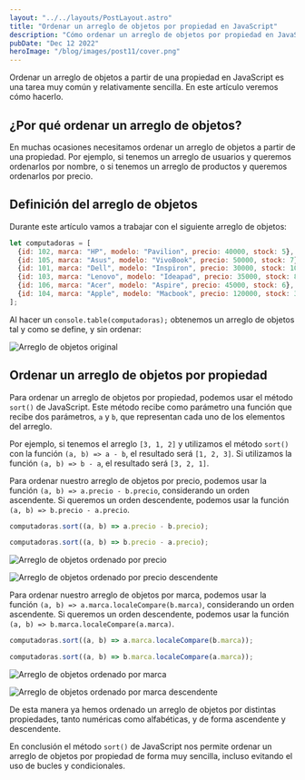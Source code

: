 ```yaml
---
layout: "../../layouts/PostLayout.astro"
title: "Ordenar un arreglo de objetos por propiedad en JavaScript"
description: "Cómo ordenar un arreglo de objetos por propiedad en JavaScript"
pubDate: "Dec 12 2022"
heroImage: "/blog/images/post11/cover.png"
---
```


Ordenar un arreglo de objetos a partir de una propiedad en JavaScript es una tarea muy común y relativamente sencilla. En este artículo veremos cómo hacerlo. 

## ¿Por qué ordenar un arreglo de objetos?

En muchas ocasiones necesitamos ordenar un arreglo de objetos a partir de una propiedad. Por ejemplo, si tenemos un arreglo de usuarios y queremos ordenarlos por nombre, o si tenemos un arreglo de productos y queremos ordenarlos por precio. 

## Definición del arreglo de objetos

Durante este artículo vamos a trabajar con el siguiente arreglo de objetos:

```js
let computadoras = [
  {id: 102, marca: "HP", modelo: "Pavilion", precio: 40000, stock: 5},
  {id: 105, marca: "Asus", modelo: "VivoBook", precio: 50000, stock: 7},
  {id: 101, marca: "Dell", modelo: "Inspiron", precio: 30000, stock: 10},
  {id: 103, marca: "Lenovo", modelo: "Ideapad", precio: 35000, stock: 8},
  {id: 106, marca: "Acer", modelo: "Aspire", precio: 45000, stock: 6},
  {id: 104, marca: "Apple", modelo: "Macbook", precio: 120000, stock: 3},
];
```

Al hacer un `console.table(computadoras);` obtenemos un arreglo de objetos tal y como se define, y sin ordenar:

![Arreglo de objetos original](/blog/images/post11/1.png)

## Ordenar un arreglo de objetos por propiedad

Para ordenar un arreglo de objetos por propiedad, podemos usar el método `sort()` de JavaScript. Este método recibe como parámetro una función que recibe dos parámetros, `a` y `b`, que representan cada uno de los elementos del arreglo. 

Por ejemplo, si tenemos el arreglo `[3, 1, 2]` y utilizamos el método `sort()` con la función `(a, b) => a - b`, el resultado será `[1, 2, 3]`. Si utilizamos la función `(a, b) => b - a`, el resultado será `[3, 2, 1]`.

Para ordenar nuestro arreglo de objetos por precio, podemos usar la función `(a, b) => a.precio - b.precio`, considerando un orden ascendente. Si queremos un orden descendente, podemos usar la función `(a, b) => b.precio - a.precio`. 

```js
computadoras.sort((a, b) => a.precio - b.precio);

computadoras.sort((a, b) => b.precio - a.precio);
```

![Arreglo de objetos ordenado por precio](/blog/images/post11/2.png)

![Arreglo de objetos ordenado por precio descendente](/blog/images/post11/3.png)

Para ordenar nuestro arreglo de objetos por marca, podemos usar la función `(a, b) => a.marca.localeCompare(b.marca)`, considerando un orden ascendente. Si queremos un orden descendente, podemos usar la función `(a, b) => b.marca.localeCompare(a.marca)`. 

```js
computadoras.sort((a, b) => a.marca.localeCompare(b.marca));

computadoras.sort((a, b) => b.marca.localeCompare(a.marca));
```

![Arreglo de objetos ordenado por marca](/blog/images/post11/4.png)

![Arreglo de objetos ordenado por marca descendente](/blog/images/post11/5.png)

De esta manera ya hemos ordenado un arreglo de objetos por distintas propiedades, tanto numéricas como alfabéticas, y de forma ascendente y descendente. 

En conclusión el método `sort()` de JavaScript nos permite ordenar un arreglo de objetos por propiedad de forma muy sencilla, incluso evitando el uso de bucles y condicionales.